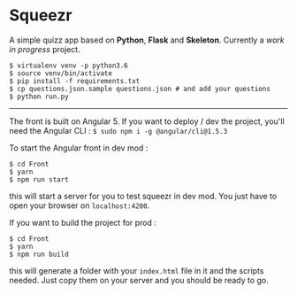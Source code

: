 # Squeezr
A simple quizz app based on **Python**, **Flask** and **Skeleton**.
Currently a *work in progress* project.
```
$ virtualenv venv -p python3.6
$ source venv/bin/activate
$ pip install -f requirements.txt
$ cp questions.json.sample questions.json # and add your questions
$ python run.py
```

---

The front is built on Angular 5. If you want to deploy / dev the project, you'll
need the Angular CLI : 
`$ sudo npm i -g @angular/cli@1.5.3`

To start the Angular front in dev mod :  
```
$ cd Front
$ yarn
$ npm run start
```

this will start a server for you to test squeezr in dev mod. You just have to
open your browser on `localhost:4200`.

If you want to build the project for prod :  
```
$ cd Front
$ yarn
$ npm run build
```

this will generate a folder with your `index.html` file in it and the scripts
needed. Just copy them on your server and you should be ready to go.
